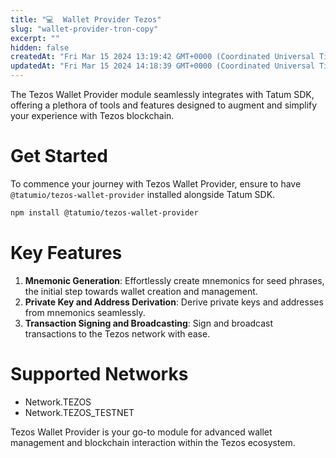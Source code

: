 ```yaml
---
title: "💻  Wallet Provider Tezos"
slug: "wallet-provider-tron-copy"
excerpt: ""
hidden: false
createdAt: "Fri Mar 15 2024 13:19:42 GMT+0000 (Coordinated Universal Time)"
updatedAt: "Fri Mar 15 2024 14:18:39 GMT+0000 (Coordinated Universal Time)"
---
```

The Tezos Wallet Provider module seamlessly integrates with Tatum SDK, offering a plethora of tools and features designed to augment and simplify your experience with Tezos blockchain.

# Get Started

To commence your journey with Tezos Wallet Provider, ensure to have `@tatumio/tezos-wallet-provider` installed alongside Tatum SDK.

```bash
npm install @tatumio/tezos-wallet-provider
```

# Key Features

1. **Mnemonic Generation**: Effortlessly create mnemonics for seed phrases, the initial step towards wallet creation and management.
2. **Private Key and Address Derivation**: Derive private keys and addresses from mnemonics seamlessly.
3. **Transaction Signing and Broadcasting**: Sign and broadcast transactions to the Tezos network with ease.

# Supported Networks

- Network.TEZOS
- Network.TEZOS\_TESTNET

Tezos Wallet Provider is your go-to module for advanced wallet management and blockchain interaction within the Tezos ecosystem.
